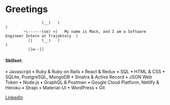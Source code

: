 # Greetings
                    (__)   (                                                                     )
            ~\------(oo) <(   My name is Mack, and I am a Software Engineer Intern at Trajektory  )
              ||    (__)   (                                                                     )
              ||w--||
#### Skillset:
• Javascript
• Ruby & Ruby on Rails
• React & Redux
• SQL
• HTML & CSS
• SQLite, PostgreSQL, MongoDB
• Sinatra & Active Record
• JSON Web Token
• Node.js
• GraphQL & Postman
• Google Cloud Platform, Netlify & Heroku
• Strapi
• Material-UI
• WordPress
• Git

[LinkedIn](https://www.linkedin.com/in/mackmcquen/)
